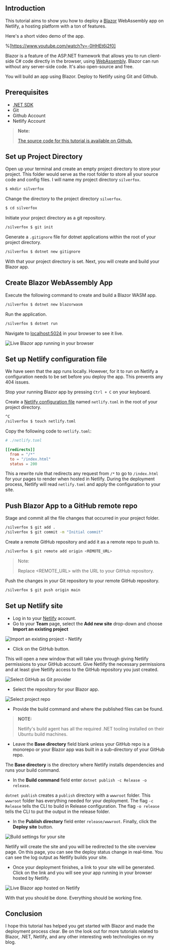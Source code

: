 ## Introduction

This tutorial aims to show you how to deploy a [Blazor](https://dotnet.microsoft.com/en-us/apps/aspnet/web-apps/blazor) WebAssembly app on Netlify, a hosting platform with a ton of features. 

Here's a short video demo of the app.

%[https://www.youtube.com/watch?v=-0HHEt6j2f0]

Blazor is a feature of the ASP.NET framework that allows you to run client-side C# code directly in the browser, using [WebAssembly](https://webassembly.org/). Blazor can run without any server-side code. It's also open-source and free.

You will build an app using Blazor. Deploy to Netlify using Git and Github.

## Prerequisites

- [.NET SDK](https://dotnet.microsoft.com/download)
- Git
- Github Account
- Netlify Account

>**Note:**
>
>[The source code for this tutorial is available on Github.](https://github.com/Marktawa/silverfox)

## Set up Project Directory

Open up your terminal and create an empty project directory to store your project. This folder would serve as the root folder to store all your source code and config files. I will name my project directory `silverfox`.

```bash
$ mkdir silverfox
```

Change the directory to the project directory `silverfox`.

```bash
$ cd silverfox
```

Initiate your project directory as a git repository.

```bash
/silverfox $ git init
```

Generate a `.gitignore` file for dotnet applications within the root of your project directory.

```bash
/silverfox $ dotnet new gitignore
```

With that your project directory is set. Next, you will create and build your Blazor app.

## Create Blazor WebAssembly App

Execute the following command to create and build a Blazor WASM app.

```bash
/silverfox $ dotnet new blazorwasm
```

Run the application.
```bash
/silverfox $ dotnet run
```
Navigate to [localhost:5024](http://localhost:5024) in your browser to see it live.

![Live Blazor app running in your browser](https://www.dropbox.com/s/3e01x6fhhx8fs17/blazor-app.png?raw=1)

## Set up Netlify configuration file

We have seen that the app runs locally. However, for it to run on Netlify a configuration needs to be set before you deploy the app. This prevents any 404 issues.

Stop your running Blazor app by pressing `Ctrl + C` on your keyboard. 

Create a [Netlify configuration file](https://docs.netlify.com/configure-builds/file-based-configuration) named `netlify.toml` in the root of your project directory.

```bash
^C
/silverfox $ touch netlify.toml
```

Copy the following code to `netlify.toml`:

```toml
# ./netlify.toml

[[redirects]]
  from = "/*"
  to = "/index.html"
  status = 200
```

This a rewrite rule that redirects any request from `/*` to go to `/index.html` for your pages to render when hosted in Netlify. During the deployment process, Netlify will read `netlify.toml` and apply the configuration to your site.

## Push Blazor App to a GitHub remote repo

Stage and commit all the file changes that occurred in your project folder.

```bash
/silverfox $ git add .
/silverfox $ git commit -m "Initial commit"
```

Create a remote GitHub repository and add it as a remote repo to push to.

```bash
/silverfox $ git remote add origin <REMOTE_URL>
```

>Note:
>
>Replace <REMOTE_URL> with the URL to your GitHub repository.

Push the changes in your Git repository to your remote GitHub repository.

```bash
/silverfox $ git push origin main
```

## Set up Netlify site

- Log in to your [Netlify](https://app.netlify.com) account.
- Go to your **Team** page, select the **Add new site** drop-down and choose **Import an existing project**

![Import an existing project - Netlify](https://www.dropbox.com/s/ukfx9mnemk3i22c/import-an-existing-project-netlify-tinyp.png?raw=1)

- Click on the GitHub button. 

This will open a new window that will take you through giving Netlify permissions to your GitHub account. Give Netlify the necessary permissions and at least give Netlify access to the GitHub repository you just created.

![Select GitHub as Git provider](https://www.dropbox.com/s/rc3yalbz6bgi5e1/select-github-as-git-provider-tinyp.png?raw=1)
- Select the repository for your Blazor app.

![Select project repo](https://www.dropbox.com/s/gw0sdm6p7i5nfyg/pick-a-git-repo-tinyp.png?raw=1)

- Provide the build command and where the published files can be found. 

>**NOTE:**
>
>Netlify's build agent has all the required .NET tooling installed on their Ubuntu build machines.

- Leave the **Base directory** field blank unless your GitHub repo is a monorepo or your Blazor app was built in a sub-directory of your GitHub repo.

The **Base directory** is the directory where Netlify installs dependencies and runs your build command.

- In the **Build command** field enter `dotnet publish -c Release -o release`. 

`dotnet publish` creates a `publish` directory with a `wwwroot` folder. This `wwwroot` folder has everything needed for your deployment. The flag `-c Release` tells the CLI to build in Release configuration. The flag `-o release` tells the CLI to put the output in the release folder.

- In the **Publish directory** field enter `release/wwwroot`. Finally, click the **Deploy site** button.

![Build settings for your site](https://www.dropbox.com/s/3snmrksrikyh3k0/build-settings-for-your-site-tinyp.png?raw=1)

Netlify will create the site and you will be redirected to the site overview page. On this page, you can see the deploy status change in real-time. You can see the log output as Netlify builds your site. 

- Once your deployment finishes, a link to your site will be generated. Click on the link and you will see your app running in your browser hosted by Netlify.

![Live Blazor app hosted on Netlify](https://www.dropbox.com/s/bbymv8oqysytr4z/live-blazor-app-hosted-on-netify-tinyp.png?raw=1)

With that you should be done. Everything should be working fine.

## Conclusion

I hope this tutorial has helped you get started with Blazor and made the deployment process clear. Be on the look out for more tutorials related to Blazor, .NET, Netlify, and any other interesting web technologies on my blog.